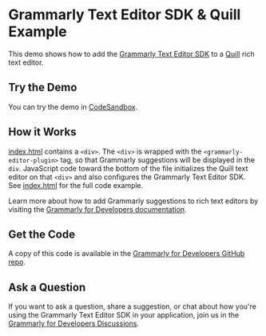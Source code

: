 # Grammarly Text Editor SDK & Quill Example 

This demo shows how to add the [Grammarly Text Editor SDK](https://developer.grammarly.com/) to a [Quill](https://quilljs.com/) rich text editor.

## Try the Demo

You can try the demo in [CodeSandbox](https://codesandbox.io/s/github/grammarly/grammarly-for-developers/tree/main/examples/editor-sdk-quill?file=/public/index.html).

## How it Works

[index.html](./public/index.html) contains a `<div>`. The `<div>` is wrapped with the `<grammarly-editor-plugin>` tag, so that Grammarly suggestions will be displayed in the `div`. JavaScript code toward the bottom of the file initializes the Quill text editor on that `<div>` and also configures the Grammarly Text Editor SDK. See [index.html](./public/index.html) for the full code example.

Learn more about how to add Grammarly suggestions to rich text editors by visiting the [Grammarly for Developers documentation](https://developer.grammarly.com/docs/#supported-text-editors).

## Get the Code

A copy of this code is available in the [Grammarly for Developers GitHub repo](https://github.com/grammarly/grammarly-for-developers/tree/main/examples/editor-sdk-quill).

## Ask a Question

If you want to ask a question, share a suggestion, or chat about how you're using the Grammarly Text Editor SDK in your application, join us in the [Grammarly for Developers Discussions](https://github.com/grammarly/grammarly-for-developers/discussions).
